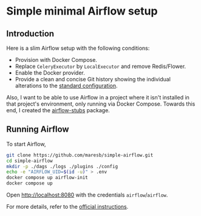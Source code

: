 # Simple minimal Airflow setup

## Introduction

Here is a slim Airflow setup with the following conditions:

* Provision with Docker Compose.
* Replace `CeleryExecutor` by `LocalExecutor` and remove Redis/Flower.
* Enable the Docker provider.
* Provide a clean and concise Git history showing the individual alterations to the [standard configuration](https://airflow.apache.org/docs/apache-airflow/stable/howto/docker-compose/index.html).

Also, I want to be able to use Airflow in a project where it isn't installed in that project's environment, only running via Docker Compose. Towards this end, I created the [airflow-stubs](https://github.com/maresb/airflow-stubs) package.

## Running Airflow

To start Airflow,

```bash
git clone https://github.com/maresb/simple-airflow.git
cd simple-airflow
mkdir -p ./dags ./logs ./plugins ./config
echo -e "AIRFLOW_UID=$(id -u)" > .env
docker compose up airflow-init
docker compose up
```

Open <http://localhost:8080> with the credentials `airflow`/`airflow`.

For more details, refer to the [official instructions](https://airflow.apache.org/docs/apache-airflow/stable/howto/docker-compose/index.html).
